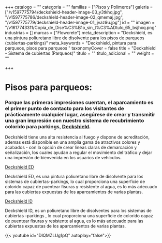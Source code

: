 +++
catalogo = ""
categoria = ""
familias = ["Pisos y Polímeros"]
galeria = ["/v1597775794/deckshield-header-image-03_y3tkhq.jpg", "/v1597775786/deckshield-header-image-02_qmemaj.jpg", "/v1597775779/deckshield-header-image-01_jvaz9u.jpg"]
id = ""
imagen = "/v1617743311/Copia_de_Dise%C3%B1o_sin_t%C3%ADtulo_65_bsjhxq.png"
industrias = []
marcas = ["Flowcrete"]
meta_description = "Deckshield, es una pintura poliuretano libre de disolvente para los pisos de parqueos (cubiertas-parkings)"
meta_keywords = "Deckshield, pintura para parqueos, pisos para parqueos "
taxonomyCover = false
title = "Deckshield - Sistema de cubiertas (Parqueos)"
titulo = ""
titulo_adicional = ""
weight = ""

+++
# **Pisos para parqueos:**

### Porque las primeras impresiones cuentan, el aparcamiento es el primer punto de contacto para los visitantes de prácticamente cualquier lugar, asegúrese de crear y transmitir una gran impresión con nuestro sistema de recubrimiento colorido para parkings, [**Deckshield**](http://www.flowcrete.es/nuestros-productos/gamas-de-productos/deckshield/)**.**

Deckshield tiene una alta resistencia al fuego y dispone de acreditación, ademas está disponible en una amplia gama de atractivos colores y acabados - con la opción de crear líneas claras de demarcación y señalización, los cuales ayudan a regular el movimiento del tráfico y dejar una impresión de bienvenida en los usuarios de vehículos.

[Deckshield ED](http://www.flowcrete.es/productos/sistemas/deckshield-ed/ "Deckshield ED")

Deckshield ED, es una pintura poliuretano libre de disolvente para los sistemas de cubiertas-parkings, lo cual proporciona una superficie de colorido capaz de puentear fisuras y resistente al agua, es lo más adecuado para las cubiertas expuestas de los aparcamientos de varias plantas.

[Deckshield ID](http://www.flowcrete.es/productos/sistemas/deckshield-id/ "Deckshield ID")

Deckshield ID, es un poliuretano libre de disolventes para los sistemas de cubiertas -parkings , lo cual proporciona una superficie de colorido capaz de puentear fisuras y resistente al agua, es lo más adecuado para las cubiertas expuestas de los aparcamientos de varias plantas.

{{< youtube id="DIQMZLUg1pQ" autoplay="false">}}
